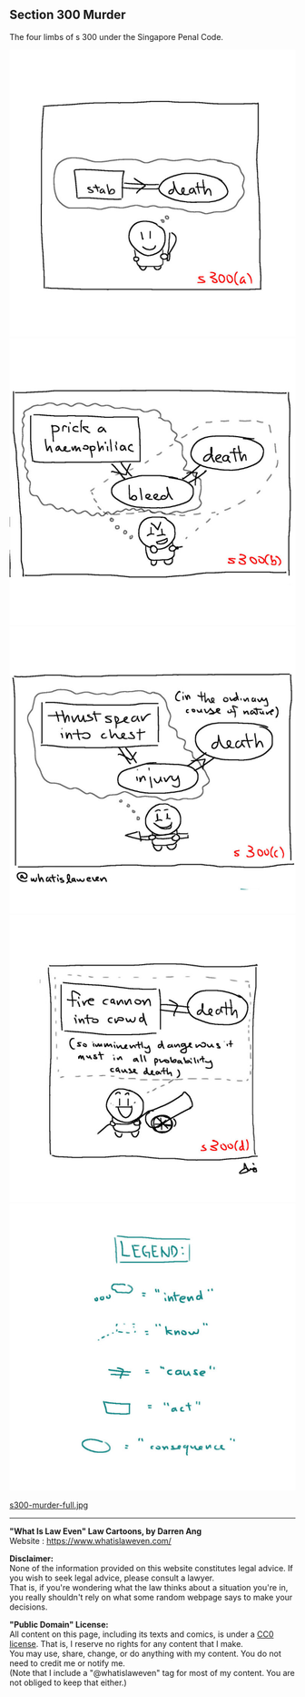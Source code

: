 ## Section 300 Murder
The four limbs of s 300 under the Singapore Penal Code.

![](s300-murder-1.jpg)  
![](s300-murder-2.jpg)  
![](s300-murder-3.jpg)  
![](s300-murder-4.jpg)  
![](s300-murder-5.jpg)  

[s300-murder-full.jpg](s300-murder-full.jpg)

--- 

**"What Is Law Even" Law Cartoons, by Darren Ang**  
Website : <https://www.whatislaweven.com/>

**Disclaimer:**  
None of the information provided on this website constitutes legal advice. If you wish to seek legal advice, please consult a lawyer.  
That is, if you're wondering what the law thinks about a situation you're in, you really shouldn't rely on what some random webpage says to make your decisions.  

**"Public Domain" License:**  
All content on this page, including its texts and comics, is under a [CC0 license](https://creativecommons.org/share-your-work/public-domain/cc0/). That is, I reserve no rights for any content that I make.   
You may use, share, change, or do anything with my content. You do not need to credit me or notify me.  
(Note that I include a "@whatislaweven" tag for most of my content. You are not obliged to keep that either.)   
